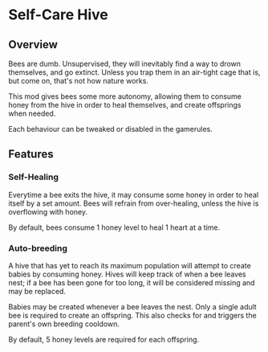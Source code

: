 # Self-Care Hive

## Overview
Bees are dumb. Unsupervised, they will inevitably find a way to drown themselves, and go extinct.
Unless you trap them in an air-tight cage that is, but come on, that's not how nature works.

This mod gives bees some more autonomy, allowing them to consume honey from the hive in order to heal themselves, and create offsprings when needed.

Each behaviour can be tweaked or disabled in the gamerules.

## Features
### Self-Healing
Everytime a bee exits the hive, it may consume some honey in order to heal itself by a set amount.
Bees will refrain from over-healing, unless the hive is overflowing with honey.

By default, bees consume 1 honey level to heal 1 heart at a time.

### Auto-breeding
A hive that has yet to reach its maximum population will attempt to create babies by consuming honey. Hives will keep track of when a bee leaves nest; if a bee has been gone for too long, it will be considered missing and may be replaced.

Babies may be created whenever a bee leaves the nest. Only a single adult bee is required to create an offspring. This also checks for and triggers the parent's own breeding cooldown.

By default, 5 honey levels are required for each offspring.
